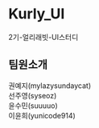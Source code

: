 # Kurly_UI
2기-얼리래빗-UI스터디

## 팀원소개
권예지(mylazysundaycat) <br>
선주영(syseoz) <br>
윤수민(suuuuo) <br>
이윤희(yunicode914) <br>
